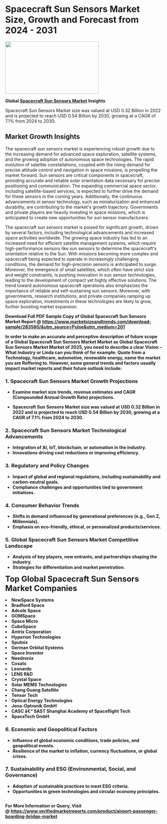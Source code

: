 <H1>Spacecraft Sun Sensors Market Size, Growth and Forecast from 2024 - 2031</H1><img class="aligncenter size-medium wp-image-584254" src="https://thirdeyenews.in/wp-content/uploads/2024/09/Global-Market-Research-300x168.jpeg" alt="" width="300" height="168" /><p><strong>Global&nbsp;<a href="https://www.marketsizeandtrends.com/download-sample/283580/&amp;utm_source=Pulse&amp;utm_medium=201">Spacecraft Sun Sensors Market</a> Insights</strong></p><p>Spacecraft Sun Sensors Market size was valued at USD 0.32 Billion in 2022 and is projected to reach USD 0.54 Billion by 2030, growing at a CAGR of 7.1% from 2024 to 2030.</p><p><h2>Market Growth Insights</h2> <p>The spacecraft sun sensors market is experiencing robust growth due to the increasing demand for advanced space exploration, satellite systems, and the growing adoption of autonomous space technologies. The rapid evolution of satellite constellations, coupled with the rising demand for precise attitude control and navigation in space missions, is propelling the market forward. Sun sensors are critical components in spacecraft, providing accurate and reliable solar orientation data necessary for precise positioning and communication. The expanding commercial space sector, including satellite-based services, is expected to further drive the demand for these sensors in the coming years. Additionally, the continuous advancements in sensor technology, such as miniaturization and enhanced durability, are contributing to the market's growth trajectory. Governments and private players are heavily investing in space missions, which is anticipated to create new opportunities for sun sensor manufacturers.</p> <p><strong></strong></p> <p>The spacecraft sun sensors market is poised for significant growth, driven by several factors, including technological advancements and increased space activities worldwide. The growing space industry has led to an increased need for efficient satellite management systems, which require high-performance sensors like sun sensors to determine the spacecraft's orientation relative to the Sun. With missions becoming more complex and spacecraft being expected to operate in increasingly challenging conditions, the demand for high-precision sensors is anticipated to surge. Moreover, the emergence of small satellites, which often have strict size and weight constraints, is pushing innovation in sun sensor technologies, leading to the development of compact yet highly effective solutions. The trend toward autonomous spacecraft operations also emphasizes the importance of reliable and self-sustaining sun sensors. Moreover, with governments, research institutions, and private companies ramping up space exploration, investments in these technologies are likely to grow, further boosting market expansion. <p><strong></p><p><span class=""><strong>Download Full PDF Sample Copy of Global Spacecraft Sun Sensors Market Report</strong> @ <a href="https://www.marketsizeandtrends.com/download-sample/283580/&amp;utm_source=Pulse&amp;utm_medium=201" target="_blank">https://www.marketsizeandtrends.com/download-sample/283580/&amp;utm_source=Pulse&amp;utm_medium=201</a></span></p><p>In order to make an accurate and perceptive description of future scope of a Global&nbsp;Spacecraft Sun Sensors Market Market as Global&nbsp;Spacecraft Sun Sensors Market Market of 2025, you need to describe a clear Vision &ndash; What Industry or Linda can you think of for example: Quote from a Technology, healthcare, automotive, renewable energy, name the market you are Reffering to. However, some general trends and factors usually impact market reports and their future outlook include:</p><h3>1.&nbsp;<strong>Spacecraft Sun Sensors Market Growth Projections</strong></h3><ul><li>Examine market size trends, revenue estimates and CAGR (Compounded Annual Growth Rate) projections.</li><li><p>Spacecraft Sun Sensors Market size was valued at USD 0.32 Billion in 2022 and is projected to reach USD 0.54 Billion by 2030, growing at a CAGR of 7.1% from 2024 to 2030.</p></li></ul><h3>2.&nbsp;<strong>Spacecraft Sun Sensors Market Technological Advancements</strong></h3><ul><li>Integration of AI, IoT, blockchain, or automation in the industry.</li><li>Innovations driving cost reductions or improving efficiency.</li></ul><h3>3.&nbsp;<strong>Regulatory and Policy Changes</strong></h3><ul><li>Impact of global and regional regulations, including sustainability and carbon-neutral goals.</li><li>Compliance challenges and opportunities tied to government initiatives.</li></ul><h3>4.&nbsp;<strong>Consumer Behavior Trends</strong></h3><ul><li>Shifts in demand influenced by generational preferences (e.g., Gen Z, Millennials).</li><li>Emphasis on eco-friendly, ethical, or personalized products/services.</li></ul><h3>5.&nbsp;<strong>Global Spacecraft Sun Sensors Market Competitive Landscape</strong></h3><ul><li>Analysis of key players, new entrants, and partnerships shaping the industry.</li><li>Strategies for differentiation and market penetration.</li></ul><p data-pm-slice="1 1 []"><span style="color: inherit; font-family: inherit; font-size: 25px;">Top Global Spacecraft Sun Sensors Market Companies</span></p><div class="" data-test-id=""><p><li>NewSpace Systems</li><li> Bradford Space</li><li> Adcole Space</li><li> GOMSpace</li><li> Space Micro</li><li> CubeSpace</li><li> Antrix Corporation</li><li> Hyperion Technologies</li><li> Sputnix</li><li> German Orbital Systems</li><li> Space Inventor</li><li> Needronix</li><li> Cosats</li><li> Leonardo</li><li> LENS R&D</li><li> Crystal Space</li><li> Solar MEMS Technologies</li><li> Chang Guang Satellite</li><li> Tensor Tech</li><li> Optical Energy Technologies</li><li> Jena-Optronik GmbH</li><li> CASC â€“ SAST Shanghai Academy of Spaceflight Tech</li><li> SpaceTech GmbH</li></p></div><h3>6.&nbsp;<strong>Economic and Geopolitical Factors</strong></h3><ul><li>Influence of global economic conditions, trade policies, and geopolitical events.</li><li>Resilience of the market to inflation, currency fluctuations, or global crises.</li></ul><h3>7.&nbsp;<strong>Sustainability and ESG (Environmental, Social, and Governance)</strong></h3><ul><li>Adoption of sustainable practices to meet ESG criteria.</li><li>Opportunities in green technologies and circular economy principles.</li></ul><h2><strong style="font-size: 14px;">For More Information or Query, Visit @&nbsp;</strong><a style="background-color: #ffffff; font-size: 14px;" href="https://www.marketsizeandtrends.com/report/spacecraft-sun-sensors-market/" target="_blank">https://www.verifiedmarketreports.com/product/airport-passenger-boarding-bridge-market</a></h2>
